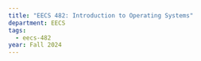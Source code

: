 ```yaml
---
title: "EECS 482: Introduction to Operating Systems"
department: EECS
tags:
  - eecs-482
year: Fall 2024
---
```

